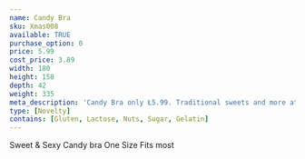 ```yaml
---
name: Candy Bra
sku: Xmas008
available: TRUE
purchase_option: 0
price: 5.99
cost_price: 3.89
width: 180
height: 158
depth: 42
weight: 335
meta_description: 'Candy Bra only Ł5.99. Traditional sweets and more at Humbugs Confectionery Store. Specialists in satisfying your sweet tooth!'
type: [Novelty]
contains: [Gluten, Lactose, Nuts, Sugar, Gelatin]
---
```

Sweet & Sexy Candy bra One Size Fits most